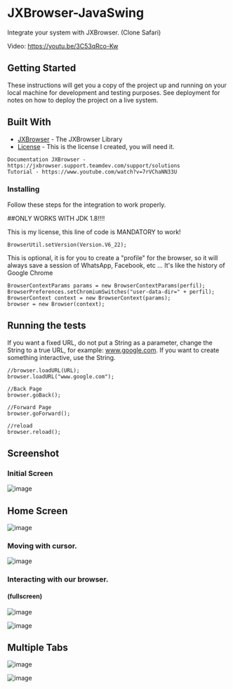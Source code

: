 # JXBrowser-JavaSwing

Integrate your system with JXBrowser. (Clone Safari)

Video:
https://youtu.be/3C53qRco-Kw

## Getting Started

These instructions will get you a copy of the project up and running on your local machine for development and testing purposes. See deployment for notes on how to deploy the project on a live system.

## Built With

* [JXBrowser](https://jxbrowser-support.teamdev.com/release-notes/2019/v6-23-1.html) - The JXBrowser Library
* [License](https://github.com/king-aspx/JXBrowser-JavaSwing/blob/master/MyLicense-1.0.jar) - This is the license I created, you will need it.

```
Documentation JXBrowser - https://jxbrowser.support.teamdev.com/support/solutions
Tutorial - https://www.youtube.com/watch?v=7rVChaNN33U
```

### Installing

Follow these steps for the integration to work properly.

##ONLY WORKS WITH JDK 1.8!!!!


This is my license, this line of code is MANDATORY to work!
```
BrowserUtil.setVersion(Version.V6_22);
```

This is optional, it is for you to create a "profile" for the browser, so it will always save a session of WhatsApp, Facebook, etc ... It's like the history of Google Chrome

```
BrowserContextParams params = new BrowserContextParams(perfil);
BrowserPreferences.setChromiumSwitches("user-data-dir=" + perfil);
BrowserContext context = new BrowserContext(params);
browser = new Browser(context);
```

## Running the tests

If you want a fixed URL, do not put a String as a parameter, change the String to a true URL, for example: www.google.com. If you want to create something interactive, use the String.

```
//browser.loadURL(URL);
browser.loadURL("www.google.com");

//Back Page
browser.goBack();

//Forward Page
browser.goForward();

//reload
browser.reload();
```

## Screenshot

### Initial Screen
![image](https://user-images.githubusercontent.com/40338524/105253568-83218e80-5b5e-11eb-8f80-7bb04b7ad91d.png)

## Home Screen
![image](https://user-images.githubusercontent.com/40338524/105253583-89176f80-5b5e-11eb-8092-71e9b64c2042.png)

### Moving with cursor.
![image](https://user-images.githubusercontent.com/40338524/105253631-9e8c9980-5b5e-11eb-8820-d97622c8efc2.png)


### Interacting with our browser.

#### (fullscreen)

![image](https://user-images.githubusercontent.com/40338524/105253654-a9472e80-5b5e-11eb-9f73-899f64bc0e2b.png)

![image](https://user-images.githubusercontent.com/40338524/105253742-d693dc80-5b5e-11eb-868e-9dd56b495efc.png)


## Multiple Tabs

![image](https://user-images.githubusercontent.com/40338524/105253802-f9be8c00-5b5e-11eb-91c0-70ca9f04c411.png)

![image](https://user-images.githubusercontent.com/40338524/105253821-0347f400-5b5f-11eb-9e9f-bdd68697daad.png)